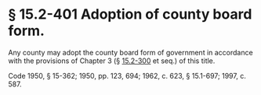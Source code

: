 # § 15.2-401 Adoption of county board form.

<p>Any county may adopt the county board form of government in accordance with the provisions of Chapter 3 (§ <a href='http://law.lis.virginia.gov/vacode/15.2-300/'>15.2-300</a> et seq.) of this title.</p><p>Code 1950, § 15-362; 1950, pp. 123, 694; 1962, c. 623, § 15.1-697; 1997, c. 587.</p>